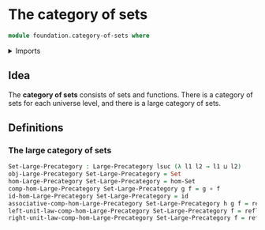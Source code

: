 # The category of sets

```agda
module foundation.category-of-sets where
```

<details><summary>Imports</summary>

```agda
open import category-theory.large-precategories

open import foundation.sets

open import foundation-core.functions
open import foundation-core.identity-types
open import foundation-core.universe-levels
```

</details>

## Idea

The **category of sets** consists of sets and functions. There is a category of
sets for each universe level, and there is a large category of sets.

## Definitions

### The large category of sets

```agda
Set-Large-Precategory : Large-Precategory lsuc (λ l1 l2 → l1 ⊔ l2)
obj-Large-Precategory Set-Large-Precategory = Set
hom-Large-Precategory Set-Large-Precategory = hom-Set
comp-hom-Large-Precategory Set-Large-Precategory g f = g ∘ f
id-hom-Large-Precategory Set-Large-Precategory = id
associative-comp-hom-Large-Precategory Set-Large-Precategory h g f = refl
left-unit-law-comp-hom-Large-Precategory Set-Large-Precategory f = refl
right-unit-law-comp-hom-Large-Precategory Set-Large-Precategory f = refl
```
